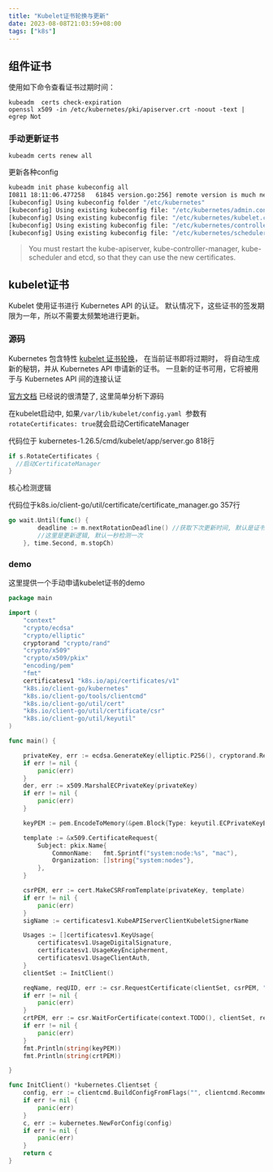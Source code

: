 ```yaml
---
title: "Kubelet证书轮换与更新"
date: 2023-08-08T21:03:59+08:00
tags: ["k8s"]
---
```


## 组件证书

使用如下命令查看证书过期时间：

```
kubeadm  certs check-expiration 
openssl x509 -in /etc/kubernetes/pki/apiserver.crt -noout -text | egrep Not
```

### 手动更新证书

```shell
kubeadm certs renew all 
```

更新各种config

```bash
kubeadm init phase kubeconfig all 
I0811 18:11:06.477258   61845 version.go:256] remote version is much newer: v1.27.4; falling back to: stable-1.26
[kubeconfig] Using kubeconfig folder "/etc/kubernetes"
[kubeconfig] Using existing kubeconfig file: "/etc/kubernetes/admin.conf"
[kubeconfig] Using existing kubeconfig file: "/etc/kubernetes/kubelet.conf"
[kubeconfig] Using existing kubeconfig file: "/etc/kubernetes/controller-manager.conf"
[kubeconfig] Using existing kubeconfig file: "/etc/kubernetes/scheduler.conf"
```

> You must restart the kube-apiserver, kube-controller-manager, kube-scheduler and etcd, so that they can use the new certificates.

## kubelet证书

Kubelet 使用证书进行 Kubernetes API 的认证。 默认情况下，这些证书的签发期限为一年，所以不需要太频繁地进行更新。

### 源码

Kubernetes 包含特性 [kubelet 证书轮换](https://kubernetes.io/zh-cn/docs/reference/access-authn-authz/kubelet-tls-bootstrapping/)， 在当前证书即将过期时， 将自动生成新的秘钥，并从 Kubernetes API 申请新的证书。 一旦新的证书可用，它将被用于与 Kubernetes API 间的连接认证

[官方文档](https://kubernetes.io/zh-cn/docs/tasks/tls/certificate-rotation/) 已经说的很清楚了, 这里简单分析下源码

在kubelet启动中, 如果`/var/lib/kubelet/config.yaml `参数有 `rotateCertificates: true`就会启动CertificateManager

代码位于 kubernetes-1.26.5/cmd/kubelet/app/server.go  818行

```go
if s.RotateCertificates {
  //启动CertificateManager
}
```

核心检测逻辑

代码位于k8s.io/client-go/util/certificate/certificate_manager.go 357行

```go
go wait.Until(func() {
		deadline := m.nextRotationDeadline() //获取下次更新时间, 默认是证书的有效时间剩下 30% 到 10% 之间的任意时间点
		//这里是更新逻辑, 默认一秒检测一次
	}, time.Second, m.stopCh)
```

### demo

这里提供一个手动申请kubelet证书的demo

```go
package main

import (
	"context"
	"crypto/ecdsa"
	"crypto/elliptic"
	cryptorand "crypto/rand"
	"crypto/x509"
	"crypto/x509/pkix"
	"encoding/pem"
	"fmt"
	certificatesv1 "k8s.io/api/certificates/v1"
	"k8s.io/client-go/kubernetes"
	"k8s.io/client-go/tools/clientcmd"
	"k8s.io/client-go/util/cert"
	"k8s.io/client-go/util/certificate/csr"
	"k8s.io/client-go/util/keyutil"
)

func main() {

	privateKey, err := ecdsa.GenerateKey(elliptic.P256(), cryptorand.Reader)
	if err != nil {
		panic(err)
	}
	der, err := x509.MarshalECPrivateKey(privateKey)
	if err != nil {
		panic(err)
	}

	keyPEM := pem.EncodeToMemory(&pem.Block{Type: keyutil.ECPrivateKeyBlockType, Bytes: der})

	template := &x509.CertificateRequest{
		Subject: pkix.Name{
			CommonName:   fmt.Sprintf("system:node:%s", "mac"),
			Organization: []string{"system:nodes"},
		},
	}

	csrPEM, err := cert.MakeCSRFromTemplate(privateKey, template)
	if err != nil {
		panic(err)
	}
	sigName := certificatesv1.KubeAPIServerClientKubeletSignerName

	Usages := []certificatesv1.KeyUsage{
		certificatesv1.UsageDigitalSignature,
		certificatesv1.UsageKeyEncipherment,
		certificatesv1.UsageClientAuth,
	}
	clientSet := InitClient()

	reqName, reqUID, err := csr.RequestCertificate(clientSet, csrPEM, "", sigName, nil, Usages, privateKey)
	if err != nil {
		panic(err)
	}
	crtPEM, err := csr.WaitForCertificate(context.TODO(), clientSet, reqName, reqUID)
	if err != nil {
		panic(err)
	}
	fmt.Println(string(keyPEM))
	fmt.Println(string(crtPEM))

}

func InitClient() *kubernetes.Clientset {
	config, err := clientcmd.BuildConfigFromFlags("", clientcmd.RecommendedHomeFile)
	if err != nil {
		panic(err)
	}
	c, err := kubernetes.NewForConfig(config)
	if err != nil {
		panic(err)
	}
	return c
}
```

